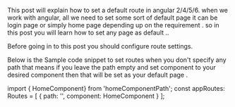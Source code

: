 This post will explain how to set a default route in angular 2/4/5/6. when we work with angular, all we need to set some sort of default page  it can be login page or simply home page depending up on the requirement . so in this post you will learn how to set any page as default ..

Before going in to this post you should configure route settings.   

Below is the Sample code snippet to set routes when you don't specify any path that means if you leave the path empty and set component to your desired component then that will be set as your default page .

import { HomeComponent} from 'homeComponentPath';
const appRoutes: Routes = [
  { path: '', component: HomeComponent }
];